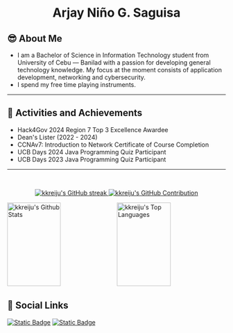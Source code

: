 
<h1 align="center">Arjay Niño G. Saguisa</h1>

## 😎 About Me

- I am a Bachelor of Science in Information Technology student from University of Cebu — Banilad with a passion for developing general technology knowledge. My focus at the moment consists of application development, networking and cybersecurity.
- I spend my free time playing instruments.

<hr>

## 🥇 Activities and Achievements
- Hack4Gov 2024 Region 7 Top 3 Excellence Awardee
- Dean's Lister (2022 - 2024)   
- CCNAv7: Introduction to Network Certificate of Course Completion
- UCB Days 2024 Java Programming Quiz Participant
- UCB Days 2023 Java Programming Quiz Participant

<hr>
<br/>

<p align="center">
  <a href="https://github.com/kkreiju">
    <img src="https://github-readme-streak-stats.herokuapp.com/?user=kkreiju&theme=radical&border=7F3FBF&background=0D1117" alt="kkreiju's GitHub streak"/>
  </a>

  <a href="https://github.com/kkreiju">
    <img src="https://github-profile-summary-cards.vercel.app/api/cards/profile-details?username=kkreiju&theme=radical" alt="kkreiju's GitHub Contribution"/>
  </a>
</p>
<a> 
    <a href="https://github.com/kkreiju"><img alt="kkreiju's Github Stats" src="https://denvercoder1-github-readme-stats.vercel.app/api?username=kkreiju&show_icons=true&count_private=true&theme=react&border_color=7F3FBF&bg_color=0D1117&title_color=F85D7F&icon_color=F8D866" height="192px" width="49.5%"/></a>
  <a href="https://github.com/kkreiju"><img alt="kkreiju's Top Languages" src="https://denvercoder1-github-readme-stats.vercel.app/api/top-langs/?username=kkreiju&langs_count=8&layout=compact&theme=react&border_color=7F3FBF&bg_color=0D1117&title_color=F85D7F&icon_color=F8D866" height="192px" width="49.5%"/></a>
  <br/>
</a>

## 🔗 Social Links

[![Static Badge](https://img.shields.io/badge/Facebook-1877f2?style=for-the-badge&logo=facebook&logoColor=white&color=1877f2)](https://facebook.com/kkreijuu) [![Static Badge](https://img.shields.io/badge/Instagram-f92171?style=for-the-badge&logo=instagram&logoColor=white&color=f92171)](https://instagram.com/_rreijuu)
